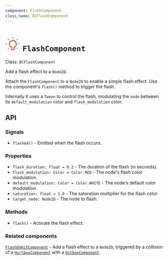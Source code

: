 ```yaml
---
component: FlashComponent
class_name: BCFlashComponent
---
```


# <img src="../addons/bc-components/effect/flash.svg" width="48" height="48"> `FlashComponent`

Class: `BCFlashComponent`

Add a flash effect to a `Node2D`.

Attach the `FlashComponent` to a `Node2D` to enable a simple flash effect.  Use the component's `flash()` method to trigger the flash.

Internally it uses a `Tween` to control the flash, modulating the `node` between its `default_modulation` color and `flash_modulation` color.

## API

### Signals

- `flashed()` - Emitted when the flash occurs.

### Properties

- `flash_duration: float = 0.2` - The duration of the flash (in seconds).
- `flash_modulation: Color = Color.RED` - The node's flash color modulation.
- `default_modulation: Color = Color.WHITE` - The node's default color modulation.
- `saturation: float = 1.0` - The saturation multiplier for the flash color.
- `target_node: Node2D` - The node to flash.

### Methods

- `flash()`  - Activate the flash effect.

### Related components

[`FlashOnHitComponent`](flash_on_hit.md) - Add a flash effect to a `Node2D`, triggered by a collision of a [`HurtboxComponent`](hurtbox.md) with a [`HitboxComponent`](hitbox.md).
